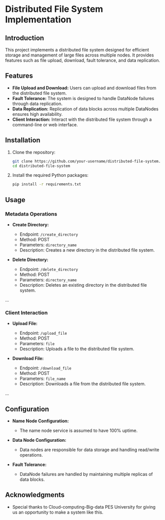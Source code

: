 # Distributed File System Implementation

## Introduction

This project implements a distributed file system designed for efficient storage and management of large files across multiple nodes. It provides features such as file upload, download, fault tolerance, and data replication.

## Features

- **File Upload and Download:** Users can upload and download files from the distributed file system.
- **Fault Tolerance:** The system is designed to handle DataNode failures through data replication.
- **Data Replication:** Replication of data blocks across multiple DataNodes ensures high availability.
- **Client Interaction:** Interact with the distributed file system through a command-line or web interface.

## Installation

1. Clone the repository:

    ```bash
    git clone https://github.com/your-username/distributed-file-system.git
    cd distributed-file-system
    ```

2. Install the required Python packages:

    ```bash
    pip install -r requirements.txt
    ```

## Usage

### Metadata Operations

- **Create Directory:**
  - Endpoint: `/create_directory`
  - Method: POST
  - Parameters: `directory_name`
  - Description: Creates a new directory in the distributed file system.

- **Delete Directory:**
  - Endpoint: `/delete_directory`
  - Method: POST
  - Parameters: `directory_name`
  - Description: Deletes an existing directory in the distributed file system.

...

### Client Interaction

- **Upload File:**
  - Endpoint: `/upload_file`
  - Method: POST
  - Parameters: `file`
  - Description: Uploads a file to the distributed file system.

- **Download File:**
  - Endpoint: `/download_file`
  - Method: POST
  - Parameters: `file_name`
  - Description: Downloads a file from the distributed file system.

...

## Configuration

- **Name Node Configuration:**
  - The name node service is assumed to have 100% uptime.

- **Data Node Configuration:**
  - Data nodes are responsible for data storage and handling read/write operations.

- **Fault Tolerance:**
  - DataNode failures are handled by maintaining multiple replicas of data blocks.

## Acknowledgments

- Special thanks to Cloud-computing-Big-data PES University for giving us an opportunity to make a system like this.
